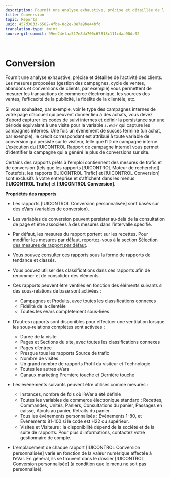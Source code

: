 ```yaml
---
description: Fournit une analyse exhaustive, précise et détaillée de l’activité des clients. Les mesures proposées (gestion des campagnes, cycle de ventes, abandons et conversions de clients, par exemple) vous permettent de mesurer les transactions de commerce électronique, les sources des ventes, l’efficacité de la publicité, la fidélité de la clientèle, etc.
title: Conversion
topic: Reports
uuid: 457d3033-6562-4fba-8c2e-0e7a9be44bfd
translation-type: tm+mt
source-git-commit: 99ee24efaa517e8da700c67818c111c4aa90dc02

---
```



# Conversion

Fournit une analyse exhaustive, précise et détaillée de l’activité des clients. Les mesures proposées (gestion des campagnes, cycle de ventes, abandons et conversions de clients, par exemple) vous permettent de mesurer les transactions de commerce électronique, les sources des ventes, l’efficacité de la publicité, la fidélité de la clientèle, etc.

Si vous souhaitez, par exemple, voir le type des campagnes internes de votre page d’accueil qui peuvent donner lieu à des achats, vous devez d’abord capturer les codes de suivi internes et définir la persistance sur une période équivalant à une visite pour la variable *`s.eVar`* qui capture les campagnes internes. Une fois un événement de succès terminé (un achat, par exemple), le crédit correspondant est attribué à toute variable de conversion qui persiste sur le visiteur, telle que l’ID de campagne interne. L’exécution du [!UICONTROL Rapport de campagne interne] vous permet d’identifier la campagne qui a généré le plus de conversions sur site.

Certains des rapports prêts à l’emploi contiennent des mesures de trafic et de conversion (tels que les rapports [!UICONTROL Moteur de recherche]). Toutefois, les rapports [!UICONTROL Trafic] et [!UICONTROL Conversion] sont exclusifs à votre entreprise et s’affichent dans les menus **[!UICONTROL Trafic]** et **[!UICONTROL Conversion]**.

**Propriétés des rapports**

* Les rapports [!UICONTROL Conversion personnalisée] sont basés sur des eVars (variables de conversion).
* Les variables de conversion peuvent persister au-delà de la consultation de page et être associées à des mesures dans l’intervalle spécifié.
* Par défaut, les mesures du rapport portent sur les recettes. Pour modifier les mesures par défaut, reportez-vous à la section [Sélection des mesures de rapport par défaut](https://marketing.adobe.com/resources/help/en_US/sc/user/t_metrics_set_default.html).
* Vous pouvez consulter ces rapports sous la forme de rapports de tendance et classés.
* Vous pouvez utiliser des classifications dans ces rapports afin de renommer et de consolider des éléments.
* Ces rapports peuvent être ventilés en fonction des éléments suivants si des sous-relations de base sont activées :

   * Campagnes et Produits, avec toutes les classifications connexes
   * Fidélité de la clientèle
   * Toutes les eVars complètement sous-liées

* D’autres rapports sont disponibles pour effectuer une ventilation lorsque les sous-relations complètes sont activées :

   * Durée de la visite
   * Pages et Sections du site, avec toutes les classifications connexes
   * Pages d’entrée
   * Presque tous les rapports Source de trafic
   * Nombre de visites
   * Un grand nombre de rapports Profil du visiteur et Technologie
   * Toutes les autres eVars
   * Canaux marketing Première touche et Dernière touche

* Les événements suivants peuvent être utilisés comme mesures :

   * Instances, nombre de fois où l’eVar a été définie
   * Toutes les variables de commerce électronique standard : Recettes, Commandes, Unités, Paniers, Consultations du panier, Passages en caisse, Ajouts au panier, Retraits du panier.
   * Tous les événements personnalisés : Événements 1-80, et Événements 81-100 si le code est H22 ou supérieur.
   * Visites et Visiteurs : la disponibilité dépend de la société et de la suite de rapports. Pour plus d’informations, contactez votre gestionnaire de compte.

* L’emplacement de chaque rapport [!UICONTROL Conversion personnalisée] varie en fonction de la valeur numérique affectée à l’eVar. En général, ils se trouvent dans le dossier [!UICONTROL Conversion personnalisée] (à condition que le menu ne soit pas personnalisé).


